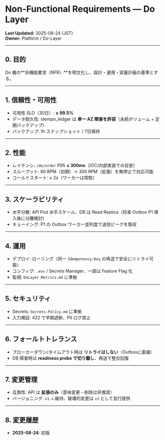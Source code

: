 # Non-Functional Requirements — Do Layer
**Last Updated:** 2025-08-24 (JST)  
**Owner:** Platform / Do-Layer

---

## 0. 目的
Do 層の**非機能要求（NFR）**を明文化し、設計・運用・容量計画の基準とする。

---

## 1. 信頼性・可用性
- 可用性 SLO（30日）: **≥ 99.5%**
- データ耐久性: idempo_ledger は **単一 AZ 障害を許容**（永続ボリューム + 定期バックアップ）
- バックアップ: 1h スナップショット / 7日保持

---

## 2. 性能
- レイテンシ: `/do/order` P95 **≤ 300ms**（IOC/内部実装での目安）
- スループット: 60 RPM（初期）→ 300 RPM（拡張）を無停止で対応可能
- コールドスタート: ≤ 2s（ワーカーは常駐）

---

## 3. スケーラビリティ
- 水平分散: API Pod 水平スケール、DB は Read Replica（将来 Outbox P1 導入後に分離検討）
- キューイング: P1 の Outbox ワーカー並列度で送信ピークを吸収

---

## 4. 運用
- デプロイ: ローリング（同一 `Idempotency-Key` の再送で安全にリトライ可能）
- コンフィグ: `.env` / Secrets Manager、一部は Feature Flag 化
- 監視: `DoLayer-Metrics.md` に準拠

---

## 5. セキュリティ
- Secrets: `Secrets-Policy.md` に準拠
- 入力検証: 422 で早期遮断、PII ログ禁止

---

## 6. フォールトトレランス
- ブローカーダウン/タイムアウト時は **リトライはしない**（Outboxに委譲）
- DB 障害時は **readiness probe で切り離し**、再送で整合回復

---

## 7. 変更管理
- 互換性: API は **拡張のみ**（意味変更・削除は非推奨）
- バージョニング: `v1.x` 維持、破壊的変更は `v2` として並行提供

---

## 8. 変更履歴
- **2025-08-24**: 初版
